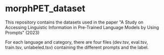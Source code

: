 # morphPET_dataset

This repository contains the datasets used in the paper "A Study on Accessing Linguistic Information in Pre-Trained Language Models by Using Prompts" (2023) 

For each language and category, there are four files (dev.tsv, eval.tsv, train.tsv, unlabeled.tsv) containing the different prompts and the label. 
